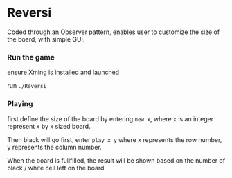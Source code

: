 # Reversi

Coded through an Observer pattern, enables user to customize the size of the board, with simple GUI.

### Run the game

ensure Xming is installed and launched

run `./Reversi`

### Playing

first define the size of the board by entering `new x`, where x is an integer represent x by x sized board.

Then black will go first, enter `play x y` where x represents the row number, y represents the column number.

When the board is fullfilled, the  result will be shown based on the number of black / white cell left on the board.
